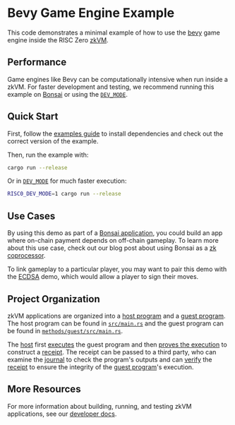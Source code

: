 # Bevy Game Engine Example

This code demonstrates a minimal example of how to use the [bevy] game engine inside the RISC Zero [zkVM].

## Performance

Game engines like Bevy can be computationally intensive when run inside a zkVM. For faster development and testing, we recommend running this example on [Bonsai] or using the [`DEV_MODE`][DEV_MODE].

## Quick Start

First, follow the [examples guide] to install dependencies and check out the correct version of the example.

Then, run the example with:

```bash
cargo run --release
```

Or in [`DEV_MODE`][DEV_MODE] for much faster execution:

```bash
RISC0_DEV_MODE=1 cargo run --release
```

## Use Cases

By using this demo as part of a [Bonsai application], you could build an app where on-chain payment depends on off-chain gameplay.
To learn more about this use case, check out our blog post about using Bonsai as a [zk coprocessor].

To link gameplay to a particular player, you may want to pair this demo with the [ECDSA] demo, which would allow a player to sign their moves.

## Project Organization

zkVM applications are organized into a [host program] and a [guest program].
The host program can be found in [`src/main.rs`] and the guest program can be found in [`methods/guest/src/main.rs`].

The [host] first [executes] the guest program and then [proves the execution] to construct a [receipt].
The receipt can be passed to a third party, who can examine the [journal] to check the program's outputs and can [verify] the [receipt] to ensure the integrity of the [guest program]'s execution.

## More Resources

For more information about building, running, and testing zkVM applications, see our [developer docs].

[`methods/guest/src/main.rs`]: methods/guest/src/main.rs
[`src/main.rs`]: src/main.rs
[bevy]: https://bevyengine.org/
[Bonsai application]: https://dev.bonsai.xyz
[Bonsai]: https://dev.bonsai.xyz/apply
[DEV_MODE]: https://dev.risczero.com/api/generating-proofs/dev-mode
[developer docs]: https://dev.risczero.com/zkvm
[ECDSA]: https://github.com/risc0/risc0/tree/main/examples/ecdsa
[examples guide]: https://dev.risczero.com/api/zkvm/examples/#running-the-examples
[executes]: https://dev.risczero.com/terminology#execute
[guest program]: https://dev.risczero.com/terminology#guest-program
[host]: https://dev.risczero.com/terminology#host
[host program]: https://dev.risczero.com/terminology#host-program
[journal]: https://dev.risczero.com/terminology#journal
[proves the execution]: https://dev.risczero.com/terminology#prove
[receipt]: https://dev.risczero.com/terminology#receipt
[verify]: https://dev.risczero.com/terminology#verify
[zk coprocessor]: https://www.risczero.com/blog/a-guide-to-zk-coprocessors-for-scalability
[zkVM]: https://dev.risczero.com/zkvm
